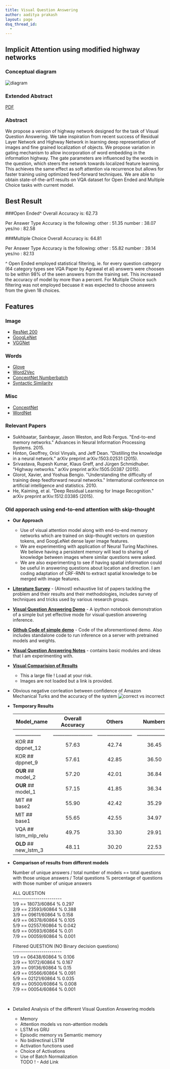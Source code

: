```yaml
---
title: Visual Question Answering
author: aaditya prakash
layout: page
dsq_thread_id:
  - 
---
```




## Implicit Attention using modified highway networks

### Conceptual diagram

![diagram](https://raw.githubusercontent.com/iamaaditya/iamaaditya.github.io/master/images/residual_vqa.png)

### Extended Abstract

[PDF](http://gpgpu.cs-i.brandeis.edu/highway.pdf)

### Abstract

We propose a version of highway network designed for
the task of Visual Question Answering. We take inspiration
from recent success of Residual Layer Network and Highway
Network in learning deep representation of images and
fine grained localization of objects. We propose variation
in gating mechanism to allow incorporation of word embedding
in the information highway. The gate parameters
are influenced by the words in the question, which steers the
network towards localized feature learning. This achieves
the same effect as soft attention via recurrence but allows
for faster training using optimized feed-forward techniques.
We are able to obtain state-of-the-art1
results on VQA
dataset for Open Ended and Multiple Choice tasks with current
model.

## Best Result

###Open Ended^
Overall Accuracy is: 62.73

Per Answer Type Accuracy is the following:
other : 51.35
number : 38.07
yes/no : 82.58


###Multiple Choice
Overall Accuracy is: 64.81

Per Answer Type Accuracy is the following:
other : 55.82
number : 39.14
yes/no : 82.13

^ Open Ended employed statistical filtering, ie. for every question category (64 category types see VQA Paper by Agrawal et al) answers were choosen to be within 98% of the seen answers from the training set. This increased the accuracy of model by more than a percent.
For Multiple Choice such filtering was not employed becuase it was expected to choose answers from the given 18 choices.

## Features

### Image

 * [ ResNet 200 ](https://github.com/facebook/fb.resnet.torch)
 * [ GoogLeNet ](https://github.com/BVLC/caffe/tree/master/models/bvlc_googlenet)
 * [ VGGNet ](http://www.robots.ox.ac.uk/~vgg/research/very_deep/)

### Words

 * [ Glove ](http://nlp.stanford.edu/projects/glove/)
 * [ Word2Vec ](https://spacy.io/)
 * [ConceptNet Numberbatch](https://github.com/LuminosoInsight/conceptnet-numberbatch)
 * [Syntactic Similarity](https://github.com/brmson/dataset-sts)

### Misc
 * [ ConceptNet ]( http://conceptnet5.media.mit.edu/ )
 * [ WordNet ](https://wordnet.princeton.edu/)


### Relevant Papers
 * Sukhbaatar, Sainbayar, Jason Weston, and Rob Fergus. "End-to-end memory networks." Advances in Neural Information Processing Systems. 2015.
 * Hinton, Geoffrey, Oriol Vinyals, and Jeff Dean. "Distilling the knowledge in a neural network." arXiv preprint arXiv:1503.02531 (2015).
 * Srivastava, Rupesh Kumar, Klaus Greff, and Jürgen Schmidhuber. "Highway networks." arXiv preprint arXiv:1505.00387 (2015).
 * Glorot, Xavier, and Yoshua Bengio. "Understanding the difficulty of training deep feedforward neural networks." International conference on artificial intelligence and statistics. 2010.
 * He, Kaiming, et al. "Deep Residual Learning for Image Recognition." arXiv preprint arXiv:1512.03385 (2015).

### Old apporach using end-to-end attention with skip-thought
 * __Our Approach__
   * Use of visual attention model along with end-to-end memory networks which are trained on skip-thought vectors on question tokens, and GoogLeNet dense layer image features. 
   * We are experimenting with application of Neural Turing Machines. We believe having a persistent memory will lead to sharing of knowledge between images where similar questions were asked. 
   * We are also experimenting to see if having spatial information could be useful in answering questions about location and direction. I am coding adaptation of CRF-RNN to extract spatial knowledge to be merged with image features.
 * [__Literature Survey__]({{site.baseurl}}/research/literature/)  - (Almost) exhaustive list of papers tackling the problem and their results and their methodologies, includes survey of techniques and tricks used by various research groups.
 * [__Visual Question Answering Demo__]({{site.baseurl}}/2016/04/visual_question_answering_demo_notebook)  - A ipython notebook demonstration of a simple but yet effective mode for visual question answering inference.
 * [__Github Code of simple demo__](https://github.com/iamaaditya/VQA_Demo) - Code of the aforementioned demo. Also includes standalone code to run inference on a server with pretrained models and weights.
 * [__Visual Question Answering Notes__]( {{site.baseurl}}/notes/research/vqa/ ) - contains basic modules and ideas that I am experimenting with.
 * [__Visual Comparision of Results__](http://gpgpu.cs-i.brandeis.edu/shankar/submissions_vqa/project_comparison/comparison_mar31.html)  <br/>
   * This a large file ! Load at your risk.  <br />
   * Images are not loaded but a link is provided. <br />


 * Obvious negative corrleation between confidence of Amazon Mechanical Turks and the accuracy of the system
 ![correct vs incorrect](https://raw.githubusercontent.com/iamaaditya/iamaaditya.github.io/master/images/correct_vs_incorrect.png)

 * __Temporary Results__

    |Model_name | Overall Accuracy |    Others    |    Numbers    | yes/no      |
    |-----------|:------------------:|:------------:|:--------------:|:--------:|
    |___________|_________________|_______________|_______________|_____________|
    |KOR ## dppnet_12                 |57.63 | 42.74 | 36.45 | 80.69|
    |KOR ## dppnet_9                  |57.61 | 42.85 | 36.50 | 80.48|
    |__OUR__ ## model_2               |57.20 | 42.01 | 36.84 | 80.40|
    |__OUR__ ## model_1               |57.15 | 41.85 | 36.34 | 80.57|
    |MIT ## base2                     |55.90 | 42.42 | 35.29 | 77.15|
    |MIT ## base1                     |55.65 | 42.55 | 34.97 | 76.47|
    |VQA ## lstm_mlp_relu             |49.75 | 33.30 | 29.91 | 74.28|
    |__OLD__ ## new_lstm_3            |48.11 | 30.20 | 22.53 | 75.87|


 * __Comparison of results from different models__
    
    Number of unique answers / total number of models  == total questions with those unique answers / Total questions  % percentage of questions with those number of unique answers

    ALL QUESTION <br />
    ------------------------ <br />
    1/9  ==  18073/60864  %  0.297 <br />
    2/9  ==  23593/60864  %  0.388 <br />
    3/9  ==  09611/60864  %  0.158 <br />
    4/9  ==  06378/60864  %  0.105 <br />
    5/9  ==  02557/60864  %  0.042 <br />
    6/9  ==  00593/60864  %  0.01 <br />
    7/9  ==  00059/60864  %  0.001 <br />



    Filtered QUESTION (NO Binary decision questions) <br />
    ------------------------ <br />
    1/9  ==  06438/60864  %  0.106 <br />
    2/9  ==  10172/60864  %  0.167 <br />
    3/9  ==  09136/60864  %  0.15 <br />
    4/9  ==  05566/60864  %  0.091 <br />
    5/9  ==  02121/60864  %  0.035 <br />
    6/9  ==  00500/60864  %  0.008 <br />
    7/9  ==  00054/60864  %  0.001 <br />


    <br />
  * Detailed Analysis of the different Visual Question Answering models
    * Memory
    * Attention models vs non-attention models
    * LSTM vs GRU
    * Episodic memory vs Semantic memory
    * No bidirectinal LSTM
    * Activation functions used
    * Choice of Activations
    * Use of Batch Normalization
    <br />TODO ! - Add Link


